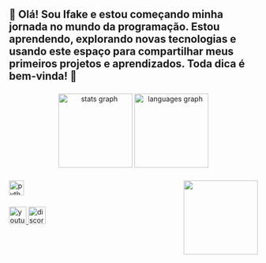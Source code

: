 <h2 align="left">👋 Olá! Sou Ifake e estou começando minha jornada no mundo da programação. Estou aprendendo, explorando novas tecnologias e usando este espaço para compartilhar meus primeiros projetos e aprendizados. Toda dica é bem-vinda! 🚀


###

<div align="center">
  <img src="https://github-readme-stats.vercel.app/api?username=Ifake257&hide_title=false&hide_rank=false&show_icons=false&include_all_commits=true&count_private=true&disable_animations=false&theme=blue&locale=en&hide_border=false" height="150" alt="stats graph"  />
  <img src="https://github-readme-stats.vercel.app/api/top-langs?username=Ifake257&locale=en&hide_title=false&layout=compact&card_width=320&langs_count=5&theme=blue&hide_border=false" height="150" alt="languages graph"  />
</div>



###

<img align="right" height="150" src="https://media1.giphy.com/media/v1.Y2lkPTc5MGI3NjExOXE4ampwM3AwZHkycmtlcjBrYnoxZTN6cW9tdWdkenRkZGlidTl0cyZlcD12MV9pbnRlcm5hbF9naWZfYnlfaWQmY3Q9Zw/WUDGo9jYZzVt3DExhi/giphy.gif"  />

###

<div align="left">
  <img src="https://cdn.jsdelivr.net/gh/devicons/devicon/icons/python/python-original.svg" height="30" alt="python logo"  />
</div>

###

<div align="left">
  <a href="https://www.youtube.com/@BrayanXP007" target="_blank">
    <img src="https://img.shields.io/static/v1?message=Youtube&logo=youtube&label=&color=FF0000&logoColor=white&labelColor=&style=for-the-badge" height="35" alt="youtube logo"  />
  </a>
  <img src="https://img.shields.io/static/v1?message=Ifake3878&logo=discord&label=&color=7289DA&logoColor=white&labelColor=&style=for-the-badge" height="35" alt="discord logo"  />
  <a href="https://mail.google.com/mail/u/1/#inbox" target="_blank">
  
  </a>
</div>

###

<br clear="both">



###
